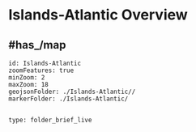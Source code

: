 # Islands-Atlantic Overview


## #has_/map 


```leaflet
id: Islands-Atlantic
zoomFeatures: true 
minZoom: 2 
maxZoom: 18
geojsonFolder: ./Islands-Atlantic//
markerFolder: ./Islands-Atlantic/
```



```folderv
```

```ccard
type: folder_brief_live
```
 
